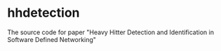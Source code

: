 # hhdetection
The source code for paper "Heavy Hitter Detection and Identification in Software Defined Networking"
